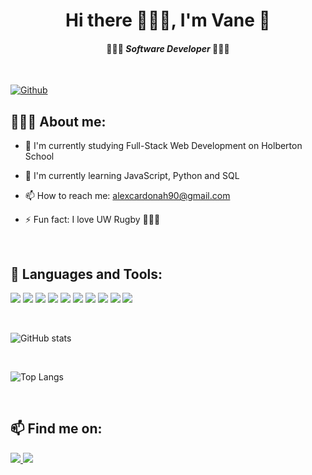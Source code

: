 # <div align="center">Hi there 🏽🖐🏻, I'm Vane 🎼</div>

#### <div align="center">👩🏽‍💻 _Software Developer_ 👩🏽‍💻</div>

<br/>

[![Github](https://img.shields.io/github/followers/vanemcb?label=Follow&style=social)](https://github.com/CharalambosIoannou)

## 👩🏽‍🦱 About me:

- 🔭 I'm currently studying Full-Stack Web Development on Holberton School

- 🌱 I'm currently learning JavaScript, Python and SQL

- 📫 How to reach me: alexcardonah90@gmail.com

- ⚡ Fun fact: I love UW Rugby 🏊🏻‍♂️

<br/>

## 🧰 Languages and Tools:

<p align="left">
<img src="https://img.icons8.com/color/48/000000/linux--v1.png"/>
<img src="https://img.icons8.com/color/48/000000/git.png"/>
<img src="https://img.icons8.com/color/48/000000/c-programming.png"/>
<img src="https://img.icons8.com/color/48/000000/visual-studio-code-2019.png"/>
<img src="https://img.icons8.com/color/48/000000/python--v1.png"/>
<img src="https://img.icons8.com/color/48/000000/html-5--v1.png"/>
<img src="https://img.icons8.com/color/48/000000/css3.png"/>
<img src="https://img.icons8.com/color/48/000000/javascript--v1.png"/>
<img src="https://img.icons8.com/color/48/000000/mysql-logo.png"/>
<img src="https://img.icons8.com/fluency/48/000000/matlab.png"/>
</p>

<br/>

![GitHub stats](https://github-readme-stats.vercel.app/api?username=vanemcb&show_icons=true&theme=algolia)

<br/>

![Top Langs](https://github-readme-stats.vercel.app/api/top-langs/?username=vanemcb&theme=algolia)

<br/>

## 📫 Find me on:

<p align="left">  
<a href="www.linkedin.com/in/alexander-cardona"> <img src="https://img.icons8.com/fluency/48/000000/linkedin.png"/> </a>
<a href="https://twitter.com/Alexcardonah"> <img src="https://img.icons8.com/fluency/48/000000/twitter.png"/> </a>  
</p>
